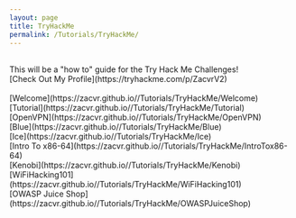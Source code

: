 ```yaml
---
layout: page
title: TryHackMe
permalink: /Tutorials/TryHackMe/
---
```

<br/>
This will be a "how to" guide for the Try Hack Me Challenges!
<br/>
[Check Out My Profile](https://tryhackme.com/p/ZacvrV2)
<br/><br/>
[Welcome](https://zacvr.github.io//Tutorials/TryHackMe/Welcome)
<br/>
[Tutorial](https://zacvr.github.io//Tutorials/TryHackMe/Tutorial)
<br/>
[OpenVPN](https://zacvr.github.io//Tutorials/TryHackMe/OpenVPN)
<br/>
[Blue](https://zacvr.github.io//Tutorials/TryHackMe/Blue)
<br/>
[Ice](https://zacvr.github.io//Tutorials/TryHackMe/Ice)
<br/>
[Intro To x86-64](https://zacvr.github.io//Tutorials/TryHackMe/IntroTox86-64)
<br/>
[Kenobi](https://zacvr.github.io//Tutorials/TryHackMe/Kenobi)
<br/>
[WiFiHacking101](https://zacvr.github.io//Tutorials/TryHackMe/WiFiHacking101)
<br/>
[OWASP Juice Shop](https://zacvr.github.io//Tutorials/TryHackMe/OWASPJuiceShop)
